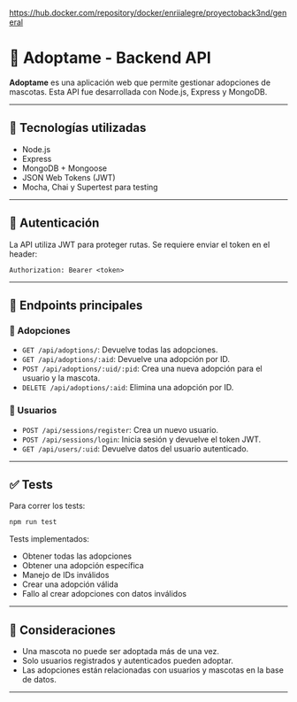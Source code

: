 https://hub.docker.com/repository/docker/enriialegre/proyectoback3nd/general

# 🐶 Adoptame - Backend API

**Adoptame** es una aplicación web que permite gestionar adopciones de mascotas. Esta API fue desarrollada con Node.js, Express y MongoDB.

---

## 🚀 Tecnologías utilizadas

- Node.js
- Express
- MongoDB + Mongoose
- JSON Web Tokens (JWT)
- Mocha, Chai y Supertest para testing

---

## 🔐 Autenticación

La API utiliza JWT para proteger rutas. Se requiere enviar el token en el header:

```
Authorization: Bearer <token>
```
---

## 📌 Endpoints principales

### 🐾 Adopciones

- `GET /api/adoptions/`: Devuelve todas las adopciones.
- `GET /api/adoptions/:aid`: Devuelve una adopción por ID.
- `POST /api/adoptions/:uid/:pid`: Crea una nueva adopción para el usuario y la mascota.
- `DELETE /api/adoptions/:aid`: Elimina una adopción por ID.

### 👤 Usuarios

- `POST /api/sessions/register`: Crea un nuevo usuario.
- `POST /api/sessions/login`: Inicia sesión y devuelve el token JWT.
- `GET /api/users/:uid`: Devuelve datos del usuario autenticado.

---

## ✅ Tests

Para correr los tests:

```bash
npm run test
```

Tests implementados:

- Obtener todas las adopciones
- Obtener una adopción específica
- Manejo de IDs inválidos
- Crear una adopción válida
- Fallo al crear adopciones con datos inválidos

---


## 📌 Consideraciones

- Una mascota no puede ser adoptada más de una vez.
- Solo usuarios registrados y autenticados pueden adoptar.
- Las adopciones están relacionadas con usuarios y mascotas en la base de datos.

---
